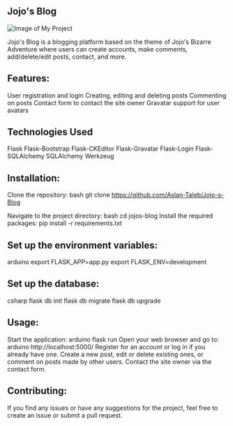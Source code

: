 ## Jojo's Blog

![Image of My Project](https://i.imgur.com/legQXJt.png)

Jojo's Blog is a blogging platform based on the theme of Jojo's Bizarre Adventure where users can create accounts, make comments, add/delete/edit posts, contact, and more.


## Features:

User registration and login
Creating, editing and deleting posts
Commenting on posts
Contact form to contact the site owner
Gravatar support for user avatars

## Technologies Used

Flask
Flask-Bootstrap
Flask-CKEditor
Flask-Gravatar
Flask-Login
Flask-SQLAlchemy
SQLAlchemy
Werkzeug
## Installation:

Clone the repository:
bash
git clone https://github.com/Aslan-Taleb/Jojo-s-Blog

Navigate to the project directory:
bash
cd jojos-blog
Install the required packages:
pip install -r requirements.txt
## Set up the environment variables:
arduino
export FLASK_APP=app.py
export FLASK_ENV=development

## Set up the database:
csharp
flask db init
flask db migrate
flask db upgrade
## Usage:

Start the application:
arduino
flask run
Open your web browser and go to:
arduino
http://localhost:5000/
Register for an account or log in if you already have one.
Create a new post, edit or delete existing ones, or comment on posts made by other users.
Contact the site owner via the contact form.

## Contributing:
If you find any issues or have any suggestions for the project, feel free to create an issue or submit a pull request.
